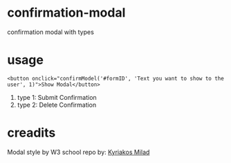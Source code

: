 # confirmation-modal
confirmation modal with types

# usage
```
<button onclick="confirmModel('#formID', 'Text you want to show to the user', 1)">Show Modal</button>
```

1. type 1: Submit Confirmation
2. type 2: Delete Confirmation

# creadits
Modal style by W3 school
repo by: [Kyriakos Milad](https://github.com/KyriakosMilad)
